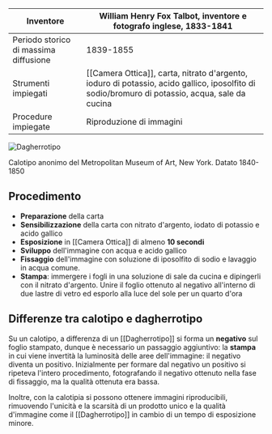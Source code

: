 
| Inventore | William Henry Fox Talbot, inventore e fotografo inglese, 1833-1841 |
| ---- | ---- |
| Periodo storico di massima diffusione | 1839-1855 |
| Strumenti impiegati | [[Camera Ottica]], carta, nitrato d'argento, ioduro di potassio, acido gallico, iposolfito di sodio/bromuro di potassio, acqua, sale da cucina |
| Procedure impiegate | Riproduzione di immagini |
![Dagherrotipo](https://upload.wikimedia.org/wikipedia/commons/6/68/-Group_of_17_Early_Calotype_Stereograph_Views-_MET_DP75374.jpg)


Calotipo anonimo del Metropolitan Museum of Art, New York. Datato 1840-1850
## Procedimento

* **Preparazione** della carta 
* **Sensibilizzazione** della carta con nitrato d'argento, iodato di potassio e acido gallico
* **Esposizione** in [[Camera Ottica]] di almeno **10 secondi**
* **Sviluppo** dell'immagine con acqua e acido gallico
* **Fissaggio** dell'immagine con soluzione di iposolfito di sodio e lavaggio in acqua comune.
* **Stampa**: immergere i fogli in una soluzione di sale da cucina e dipingerli con il nitrato d'argento. Unire il foglio ottenuto al negativo all'interno di due lastre di vetro ed esporlo alla luce del sole per un quarto d'ora

## Differenze tra calotipo e dagherrotipo

Su un calotipo, a differenza di un [[Dagherrotipo]] si forma un **negativo** sul foglio stampato, dunque è necessario un passaggio aggiuntivo: la **stampa** in cui viene invertità la luminosità delle aree dell'immagine: il negativo diventa un positivo. Inizialmente per formare dal negativo un positivo si ripeteva l'intero procedimento, fotografando il negativo ottenuto nella fase di fissaggio, ma la qualità ottenuta era bassa. 

Inoltre, con la calotipia si possono ottenere immagini riproducibili, rimuovendo l'unicità e la scarsità di un prodotto unico e la qualità d'immagine come il [[Dagherrotipo]] in cambio di un tempo di esposizione minore.

